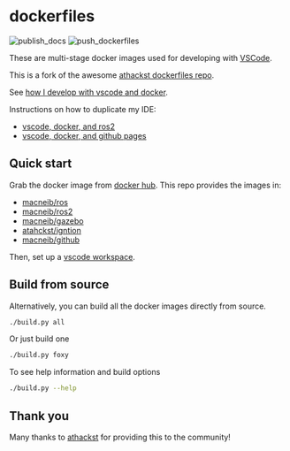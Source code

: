 # dockerfiles

![publish_docs](https://github.com/macneib/dockerfiles/workflows/publish_docs/badge.svg)
![push_dockerfiles](https://github.com/macneib/dockerfiles/workflows/push_dockerfiles/badge.svg)

These are multi-stage docker images used for developing with [VSCode](https://code.visualstudio.com/).

This is a fork of the awesome [athackst dockerfiles repo](https://github.com/athackst/dockerfiles).

See [how I develop with vscode and docker](https://www.allisonthackston.com/articles/docker_development.html).

Instructions on how to duplicate my IDE:

* [vscode, docker, and ros2](https://www.allisonthackston.com/articles/vscode_docker_ros2.html)
* [vscode, docker, and github pages](https://www.allisonthackston.com/articles/vscode_docker_ros2.html)

## Quick start

Grab the docker image from [docker hub](https://hub.docker.com/u/macneib).  This repo provides the images in:

* [macneib/ros](https://hub.docker.com/r/macneib/ros)
* [macneib/ros2](https://hub.docker.com/r/macneib/ros2)
* [macneib/gazebo](https://hub.docker.com/r/macneib/gazebo)
* [atahckst/igntion](https://hub.docker.com/r/macneib/ignition)
* [macneib/github](https://hub.docker.com/r/macneib/github)

Then, set up a [vscode workspace](https://github.com/macneib/vscode_ros2_workspace).

## Build from source

Alternatively, you can build all the docker images directly from source.

```bash
./build.py all
```

Or just build one

```bash
./build.py foxy
```

To see help information and build options

```bash
./build.py --help
```


## Thank you

Many thanks to [athackst](https://www.allisonthackston.com) for providing this to the community!
